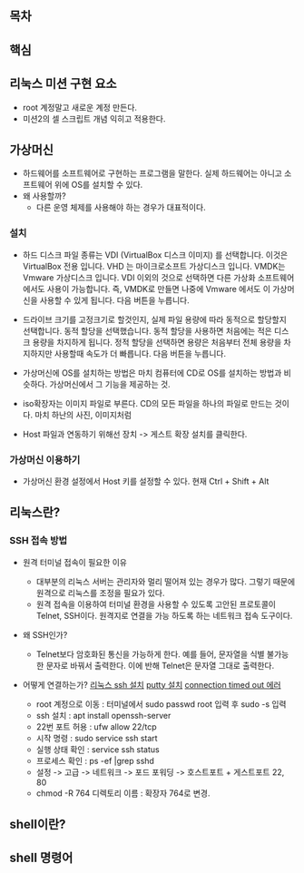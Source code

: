 ## 목차

## 핵심

## 리눅스 미션 구현 요소 
- root 계정말고 새로운 계정 만든다. 
- 미션2의 셀 스크립트 개념 익히고 적용한다. 

## 가상머신
- 하드웨어를 소프트웨어로 구현하는 프로그램을 말한다. 실제 하드웨어는 아니고 소프트웨어 위에 OS를 설치할 수 있다.
- 왜 사용할까?
    - 다른 운영 체제를 사용해야 하는 경우가 대표적이다.

### 설치
- 하드 디스크 파일 종류는 VDI (VirtualBox 디스크 이미지) 를 선택합니다. 이것은 VirtualBox 전용 입니다. VHD 는 마이크로소프트 가상디스크 입니다. VMDK는 Vmware 가상디스크 입니다. VDI 이외의 것으로 선택하면 다른 가상화 소프트웨어에서도 사용이 가능합니다. 즉, VMDK로 만들면 나중에 Vmware 에서도 이 가상머신을 사용할 수 있게 됩니다. 다음 버튼을 누릅니다.

- 드라이브 크기를 고정크기로 할것인지, 실제 파일 용량에 따라 동적으로 할당할지 선택합니다. 동적 할당을 선택했습니다. 동적 할당을 사용하면 처음에는 적은 디스크 용량을 차지하게 됩니다. 정적 할당을 선택하면 용량은 처음부터 전체 용량을 차지하지만 사용할때 속도가 더 빠릅니다. 다음 버튼을 누릅니다.

- 가상머신에 OS를 설치하는 방법은 마치 컴퓨터에 CD로 OS를 설치하는 방법과 비슷하다. 가상머신에서 그 기능을 제공하는 것.

- iso확장자는 이미지 파일로 부른다. CD의 모든 파일을 하나의 파일로 만드는 것이다. 마치 하난의 사진, 이미지처럼

- Host 파일과 연동하기 위해선 장치 -> 게스트 확장 설치를 클릭한다.

### 가상머신 이용하기
- 가상머신 환경 설정에서 Host 키를 설정할 수 있다. 현재 Ctrl + Shift + Alt

## 리눅스란?

### SSH 접속 방법
- 원격 터미널 접속이 필요한 이유
    - 대부분의 리눅스 서버는 관리자와 멀리 떨어져 있는 경우가 많다. 그렇기 때문에 원격으로 리눅스를 조정을 필요가 있다.
    - 원격 접속을 이용하여 터미널 환경을 사용할 수 있도록 고안된 프로토콜이 Telnet, SSH이다. 원격지로 연결을 가능 하도록 하는 네트워크 접속 도구이다.

- 왜 SSH인가?
    - Telnet보다 암호화된 통신을 가능하게 한다. 예를 들어, 문자열을 식별 불가능한 문자로 바꿔서 출력한다. 이에 반해 Telnet은 문자열 그대로 출력한다.

- 어떻게 연결하는가?
    [리눅스 ssh 설치](https://jimnong.tistory.com/713)
    [putty 설치](https://cupjoo.tistory.com/98)
    [connection timed out 에러](https://suzxc2468.tistory.com/155)
    
    - root 계정으로 이동 : 터미널에서 sudo passwd root 입력 후 sudo -s 입력
    - ssh 설치 : apt install openssh-server
    - 22번 포트 허용 : ufw allow 22/tcp
    - 시작 명령 : sudo service ssh start
    - 실행 상태 확인 : service ssh status
    - 프로세스 확인 : ps -ef |grep sshd
    - 설정 -> 고급 -> 네트워크 -> 포드 포워딩 -> 호스트포트 + 게스트포트 22, 80 
    - chmod -R 764 디렉토리 이름 : 확장자 764로 변경.
    
## shell이란?

## shell 명령어